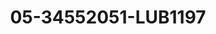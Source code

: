 ---
title: 05-34552051-LUB1197
image: /v1543919832/viterbo/05-34552051-LUB1197.jpg
brand: lubiam
layout: vestito
---